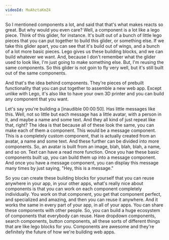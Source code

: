 ```yaml
---
videoId: MuAhztaKmZ4
---
```


So I mentioned components a lot, and said that that's what makes reacts so great. But why would you even care? Well, a component is a lot like a lego piece. Think of this glider, for instance. It's built out of a bunch of little lego pieces that you can put together to build this glider, or something else. If we take this glider apart, you can see that it's build out of wings, and a bunch of a lot more basic pieces. Lego gives us these building blocks, and we can build whatever we want. And, because I don't remember what the glider used to look like, I'm just going to make something else. But, I'm reusing the same components. So this glider is not goin to fly very well, but it's still built out of the same components.

And that's the idea behind components. They're pieces of prebuilt functionality that you can put together to assemble a new web app. Except unlike with Lego, it's also like to have your own 3D printer and you can build any component that you want.

Let's say you're building a [inaudible 00:00:50]. Has little messages like this. Well, not so little but each message has a little avatar, with a person in it, and maybe a name and some text. And they all kind of just repeat like that, right? The idea is that because all of these look the same, you can make each of them a component. This would be a message component. This is a completely custom component, that is actually created from an avatar, a name and some text. And these further can be divided into more components. So, an avatar is built from an image, blah, blah, blah, a name, and so on. Text can have a read more function. Once you hae these basic components built up, you can build them up into a message component. And once you have a message component, you can display this message many times by just saying, "Hey, this is a message."

So you can create these building blocks for yourself that you can reuse anywhere in your app, in your other apps, what's really nice about components is that you can work on each component completely individually. You work on that component, you get that component perfect, and specialized and amazing, and then you can reuse it anywhere. And it works the same in every part of your app, in all of your apps. You can share these components with other people. So, you can build a huge ecosystem of components that everybody can reuse. Have dropdown components, search components, button components, all these sorts of different things that are like lego blocks for you. Components are awesome and they're definitely the future of how we're building web apps.
